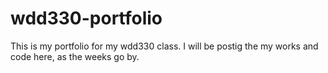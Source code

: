 # wdd330-portfolio
This is my portfolio for my wdd330 class. I will be postig the my works and code here, as the weeks go by.
